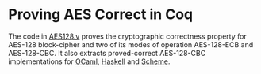 # Proving AES Correct in Coq
The code in [AES128.v](./AES128.v) proves the cryptographic correctness property for AES-128 block-cipher and two of its modes of operation AES-128-ECB and AES-128-CBC. It also extracts proved-correct AES-128-CBC implementations for [OCaml](https://github.com/paraschetal/aes_proofs/tree/main/extracted/OCaml), [Haskell](https://github.com/paraschetal/aes_proofs/tree/main/extracted/Haskell) and [Scheme](https://github.com/paraschetal/aes_proofs/tree/main/extracted/Scheme).

